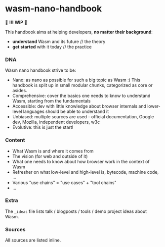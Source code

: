 # wasm-nano-handbook

🚧 **!!! WIP** 🚧

This handbook aims at helping developers, **no matter their background**:
* **understand** Wasm and its future // the theory
* **get started** with it today  // the practice

### DNA 
Wasm nano handbook strive to be: 
* Nano: as nano as possible for such a big topic as Wasm :) This handbook is split up in small modular chunks, categorized as core or asides.
* Comprehensive: cover the basics one needs to know to understand Wasm, starting from the fundamentals  
* Accessible: dev with little knowledge about browser internals and lower-level languages should be able to understand it
* Unbiased: multiple sources are used - official documentation, Google dev, Mozilla, independent developers, w3c
* Evolutive: this is just the start!  

### Content  
* What Wasm is and where it comes from 
* The vision (for web and outside of it)
* What one needs to know about how browser work in the context of Wasm 
* Refresher on what low-level and high-level is, bytecode, machine code, ...
* Various "use chains" = "use cases" + "tool chains" 
* ...

### Extra 
The `_ideas` file lists talk / blogposts / tools / demo project ideas about Wasm. 

### Sources 
All sources are listed inline.


